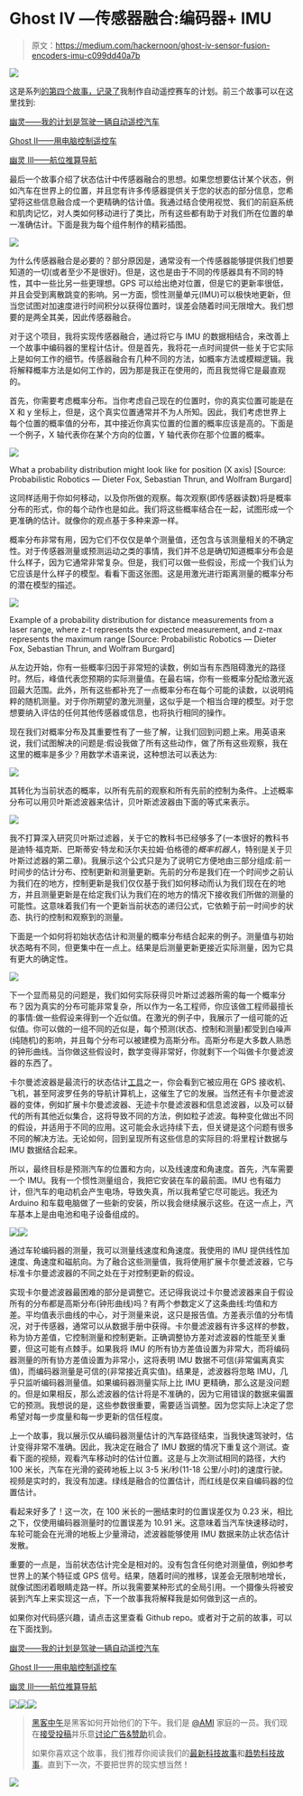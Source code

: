 # Ghost IV —传感器融合:编码器+ IMU

> 原文：<https://medium.com/hackernoon/ghost-iv-sensor-fusion-encoders-imu-c099dd40a7b>

![](img/9996d1825b5ef1575c644172f432cdc8.png)

这是系列[的第四个故事，记录了](https://hackernoon.com/tagged/documenting)我制作自动遥控赛车的计划。前三个故事可以在这里找到:

[幽灵——我的计划是驾驶一辆自动遥控汽车](/@stevendaniluk/ghost-my-plan-to-race-an-autonomous-rc-car-46a4b7f093cd)

[Ghost II——用电脑控制遥控车](/@stevendaniluk/ghost-ii-controlling-an-rc-car-with-a-computer-b1d1849d9e43)

[幽灵 III——航位推算导航](/@stevendaniluk/ghost-iii-dead-reckoning-navigation-ffd6fd4de1cf)

最后一个故事介绍了状态估计中传感器融合的思想。如果您想要估计某个状态，例如汽车在世界上的位置，并且您有许多传感器提供关于您的状态的部分信息，您希望将这些信息融合成一个更精确的估计值。我通过结合使用视觉、我们的前庭系统和肌肉记忆，对人类如何移动进行了类比，所有这些都有助于对我们所在位置的单一准确估计。下面是我为每个组件制作的精彩插图。

![](img/2dcc10c640b78a5d553720f88bd967ed.png)

为什么传感器融合是必要的？部分原因是，通常没有一个传感器能够提供我们想要知道的一切(或者至少不是很好)。但是，这也是由于不同的传感器具有不同的特性，其中一些比另一些更理想。GPS 可以给出绝对位置，但是它的更新率很低，并且会受到离散跳变的影响。另一方面，惯性测量单元(IMU)可以极快地更新，但当您试图对加速度进行时间积分以获得位置时，误差会随着时间无限增大。我们想要的是两全其美，因此传感器融合。

对于这个项目，我将实现传感器融合，通过将它与 IMU 的数据相结合，来改善上一个故事中编码器的里程计估计。但是首先，我将花一点时间提供一些关于它实际上是如何工作的细节。传感器融合有几种不同的方法，如概率方法或模糊逻辑。我将解释概率方法是如何工作的，因为那是我正在使用的，而且我觉得它是最直观的。

首先，你需要考虑概率分布。当你考虑自己现在的位置时，你的真实位置可能是在 X 和 y 坐标上，但是，这个真实位置通常并不为人所知。因此，我们考虑世界上每个位置的概率值的分布，其中接近你真实位置的位置的概率应该是高的。下面是一个例子，X 轴代表你在某个方向的位置，Y 轴代表你在那个位置的概率。

![](img/2f98d724bfff290564090db9d6f32cd2.png)

What a probability distribution might look like for position (X axis) [Source: Probabilistic Robotics — Dieter Fox, Sebastian Thrun, and Wolfram Burgard]

这同样适用于你如何移动，以及你所做的观察。每次观察(即传感器读数)将是概率分布的形式，你的每个动作也是如此。我们将这些概率结合在一起，试图形成一个更准确的估计。就像你的观点基于多种来源一样。

概率分布非常有用，因为它们不仅仅是单个测量值，还包含与该测量相关的不确定性。对于传感器测量或预测运动之类的事情，我们并不总是确切知道概率分布会是什么样子，因为它通常非常复杂。但是，我们可以做一些假设，形成一个我们认为它应该是什么样子的模型。看看下面这张图。这是用激光进行距离测量的概率分布的潜在模型的描述。

![](img/abe2d9784eccda1ffe5e9f4b8dd13a26.png)

Example of a probability distribution for distance measurements from a laser range, where z-t represents the expected measurement, and z-max represents the maximum range [Source: Probabilistic Robotics — Dieter Fox, Sebastian Thrun, and Wolfram Burgard]

从左边开始，你有一些概率归因于非常短的读数，例如当有东西阻碍激光的路径时。然后，峰值代表您预期的实际测量值。在最右端，你有一些概率分配给激光返回最大范围。此外，所有这些都补充了一点概率分布在每个可能的读数，以说明纯粹的随机测量。对于你所期望的激光测量，这似乎是一个相当合理的模型。对于您想要纳入评估的任何其他传感器或信息，也将执行相同的操作。

现在我们对概率分布及其重要性有了一些了解，让我们回到问题上来。用英语来说，我们试图解决的问题是:假设我做了所有这些动作，做了所有这些观察，我在这里的概率是多少？用数学术语来说，这种想法可以表达为:

![](img/9a7aa737107c9a76990667540bdcbd11.png)

其转化为当前状态的概率，以所有先前的观察和所有先前的控制为条件。上述概率分布可以用贝叶斯滤波器来估计，贝叶斯滤波器由下面的等式来表示。

![](img/82d1c9fc0bc2ac98ea179724949c9183.png)

我不打算深入研究贝叶斯过滤器，关于它的教科书已经够多了(一本很好的教科书是迪特·福克斯、巴斯蒂安·特龙和沃尔夫拉姆·伯格德的*概率机器人*，特别是关于贝叶斯过滤器的第二章)。我展示这个公式只是为了说明它方便地由三部分组成:前一时间步的估计分布、控制更新和测量更新。先前的分布是我们在一个时间步之前认为我们在的地方，控制更新是我们仅仅基于我们如何移动而认为我们现在在的地方，并且测量更新是在给定我们认为我们在的地方的情况下接收我们所做的测量的可能性。这意味着我们有一个更新当前状态的递归公式，它依赖于前一时间步的状态、执行的控制和观察到的测量。

下面是一个如何将初始状态估计和测量的概率分布结合起来的例子。测量值与初始状态略有不同，但更集中在一点上。结果是后测量更新更接近实际测量，因为它具有更大的确定性。

![](img/fe59c0e4bd3ee33d2ce33cea27a925ba.png)

下一个显而易见的问题是，我们如何实际获得贝叶斯过滤器所需的每一个概率分布？因为真实的分布可能非常复杂，所以作为一名工程师，你应该做工程师最擅长的事情:做一些假设来得到一个近似值。在激光的例子中，我展示了一组可能的近似值。你可以做的一组不同的近似是，每个预测(状态、控制和测量)都受到白噪声(纯随机)的影响，并且每个分布可以被建模为高斯分布。高斯分布是大多数人熟悉的钟形曲线。当你做这些假设时，数学变得非常好，你就剩下一个叫做卡尔曼滤波器的东西了。

卡尔曼滤波器是最流行的状态估计[工具](https://hackernoon.com/tagged/tools)之一，你会看到它被应用在 GPS 接收机、飞机，甚至阿波罗任务的导航计算机上，这催生了它的发展。当然还有卡尔曼滤波器的变体，例如扩展卡尔曼滤波器、无迹卡尔曼滤波器和信息滤波器，以及可以替代的所有其他近似集合，这将导致不同的方法，例如粒子滤波。每种变化做出不同的假设，并适用于不同的应用。这可能会永远持续下去，但关键是这个问题有很多不同的解决方法。无论如何，回到呈现所有这些信息的实际目的:将里程计数据与 IMU 数据结合起来。

所以，最终目标是预测汽车的位置和方向，以及线速度和角速度。首先，汽车需要一个 IMU。我有一个惯性测量组合，我把它安装在车的最前面。IMU 也有磁力计，但汽车的电动机会产生电场，导致失真，所以我希望它尽可能远。我还为 Arduino 和车载电脑做了一些新的安装，所以我会继续展示这些。在这一点上，汽车基本上是由电池和电子设备组成的。

![](img/b4182f88a193cdf6e3a6d274abd29391.png)![](img/010d0870621e55f114250e9ca4d24999.png)

通过车轮编码器的测量，我可以测量线速度和角速度。我使用的 IMU 提供线性加速度、角速度和磁航向。为了融合这些测量值，我将使用扩展卡尔曼滤波器，它与标准卡尔曼滤波器的不同之处在于对控制更新的假设。

实现卡尔曼滤波器最困难的部分是调整它。还记得我说过卡尔曼滤波器来自于假设所有的分布都是高斯分布(钟形曲线)吗？有两个参数定义了这条曲线:均值和方差。平均值表示曲线的中心，对于测量来说，这只是报告值。方差表示值的分布情况，对于传感器，通常可以从数据手册中获得。卡尔曼滤波器有许多这样的参数，称为协方差值，它控制测量和控制更新。正确调整协方差对滤波器的性能至关重要，但这可能有点棘手。如果我将 IMU 的所有协方差值设置为非常大，而将编码器测量的所有协方差值设置为非常小，这将表明 IMU 数据不可信(非常偏离真实值)，而编码器测量是可信的(非常接近真实值)。结果是，滤波器将忽略 IMU，几乎只监听编码器测量值。如果编码器测量实际上比 IMU 更精确，那么这是没问题的。但是如果相反，那么滤波器的估计将是不准确的，因为它用错误的数据来偏置它的预测。我想说的是，这些参数很重要，需要适当调整。因为您实际上决定了您希望对每一步度量和每一步更新的信任程度。

上一个故事，我以展示仅从编码器测量估计的汽车路径结束，当我快速驾驶时，估计变得非常不准确。因此，我决定在融合了 IMU 数据的情况下重复这个测试。查看下面的视频，观看汽车移动时的估计位置。这是与上次测试相同的路径，大约 100 米长，汽车在光滑的瓷砖地板上以 3-5 米/秒(11-18 公里/小时)的速度行驶。视频是实时的，我没有加速。绿线是融合的位置估计，而红线是仅来自编码器的位置估计。

看起来好多了！这一次，在 100 米长的一圈结束时的位置误差仅为 0.23 米，相比之下，仅使用编码器测量时的位置误差为 10.91 米。这意味着当汽车快速移动时，车轮可能会在光滑的地板上少量滑动，滤波器能够使用 IMU 数据来防止状态估计发散。

重要的一点是，当前状态估计完全是相对的。没有包含任何绝对测量值，例如参考世界上的某个特征或 GPS 信号。结果，随着时间的推移，误差会无限制地增长，就像试图闭着眼睛走路一样。所以我需要某种形式的全局引用。一个摄像头将被安装到汽车上来实现这一点，下一个故事我将解释我是如何做到这一点的。

如果你对代码感兴趣，请点击这里查看 Github repo。或者对于之前的故事，可以在下面找到。

[幽灵——我的计划是驾驶一辆自动遥控汽车](/@stevendaniluk/ghost-my-plan-to-race-an-autonomous-rc-car-46a4b7f093cd)

[Ghost II——用电脑控制遥控车](/@stevendaniluk/ghost-ii-controlling-an-rc-car-with-a-computer-b1d1849d9e43)

[幽灵 III——航位推算导航](/@stevendaniluk/ghost-iii-dead-reckoning-navigation-ffd6fd4de1cf)

[![](img/50ef4044ecd4e250b5d50f368b775d38.png)](http://bit.ly/HackernoonFB)[![](img/979d9a46439d5aebbdcdca574e21dc81.png)](https://goo.gl/k7XYbx)[![](img/2930ba6bd2c12218fdbbf7e02c8746ff.png)](https://goo.gl/4ofytp)

> [黑客中午](http://bit.ly/Hackernoon)是黑客如何开始他们的下午。我们是 [@AMI](http://bit.ly/atAMIatAMI) 家庭的一员。我们现在[接受投稿](http://bit.ly/hackernoonsubmission)并乐意[讨论广告&赞助](mailto:partners@amipublications.com)机会。
> 
> 如果你喜欢这个故事，我们推荐你阅读我们的[最新科技故事](http://bit.ly/hackernoonlatestt)和[趋势科技故事](https://hackernoon.com/trending)。直到下一次，不要把世界的现实想当然！

![](img/be0ca55ba73a573dce11effb2ee80d56.png)